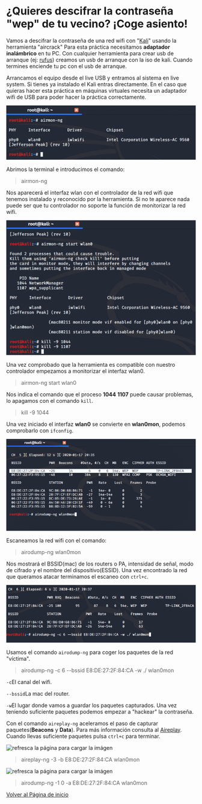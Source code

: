 # ¿Quieres descifrar la contraseña "wep" de tu vecino? ¡Coge asiento!
Vamos a  descifrar la contraseña de una red wifi con "[Kali](https://www.kali.org/downloads/)" usando la herramienta "aircrack"
Para esta práctica necesitamos **adaptador inalámbrico** en tu PC. 
Con cualquier herramienta para crear usb de arranque (ej: [rufus](https://rufus.ie/)) creamos un usb de arranque con la iso de kali. Cuando termines enciende tu pc con el usb de arranque.

Arrancamos el equipo desde el live USB y entramos al sistema en live system. Si tienes ya instalado el Kali entras directamente. En el caso que quieras hacer esta práctica en máquinas virtuales necesita un adaptador wifi de USB para poder hacer la práctica correctamente.

![refresca la página para cargar la imágen](imagen/kali1.png)

Abrimos la terminal e introducimos el comando:
>airmon-ng

Nos aparecerá el interfaz wlan con el controlador de la red wifi que tenemos instalado y reconocido por la herramienta. Si no te aparece nada puede ser que tu controlador no soporte la función de monitorizar la red wifi.

![refresca la página para cargar la imágen](imagen/kali2.png)

Una vez comprobado que la herramienta es compatible con nuestro controlador empezamos a monitorizar el interfaz wlan0. 
>airmon-ng start wlan0

Nos indica el comando que el proceso **1044** **1107** puede causar problemas, lo apagamos con el comando ```kill```.
>kill -9 1044

Una vez iniciado el interfaz **wlan0** se convierte en **wlan0mon**, podemos comprobarlo con ```ifconfig```.

![refresca la página para cargar la imágen](imagen/kali3.png)

Escaneamos la red wifi con el comando:
>airodump-ng wlan0mon

Nos mostrará el BSSID(mac) de los routers o PA, intensidad de señal, modo de cifrado y el nombre del dispositivo(ESSID). Una vez encontrado la red que queramos atacar terminamos el escaneo con ```ctrl+c```.

![refresca la página para cargar la imágen](imagen/kali4.png)

Usamos el comando ```airodump-ng``` para coger los paquetes de la red "víctima".
>airodump-ng -c 6 --bssid E8:DE:27:2F:84:CA -w ./ wlan0mon

```-c```El canal del wifi.

```--bssid```La mac del router.

```-w```El lugar donde vamos a guardar los paquetes capturados.
Una vez teniendo suficiente paquetes podemos empezar a "hackear" la contraseña.

Con el comando ```aireplay-ng``` aceleramos el paso de capturar paquetes(**Beacons** y **Data**). Para más información consulta al [Aireplay](https://www.aircrack-ng.org/doku.php?id=es:aireplay-ng). Cuando llevas suficiente paquetes pulsa ```ctrl+c``` para terminar.

![refresca la página para cargar la imágen](imagen/kali5.png)

>aireplay-ng -3 -b E8:DE:27:2F:84:CA wlan0mon 

![refresca la página para cargar la imágen](imagen/kali6.png)

>airodump-ng -1 0 -a E8:DE:27:2F:84:CA wlan0mon

[Volver al Página de inicio](https://nswhuei.github.io/hack-wifi/)

